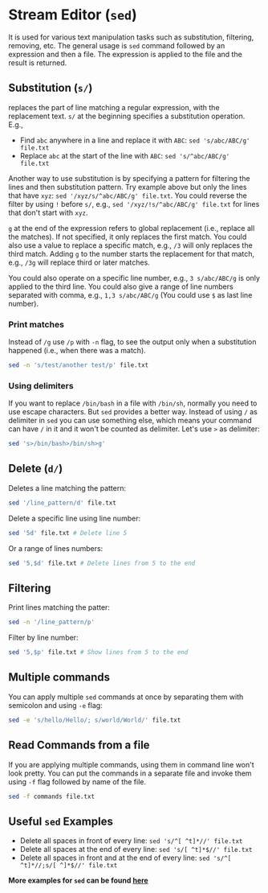 # Stream Editor (`sed`)

It is used for various text manipulation tasks such as substitution, filtering, removing, etc. The general usage is `sed` command followed by an expression and then a file. The expression is applied to the file and the result is returned.

## Substitution (`s/`)

replaces the part of line matching a regular expression, with the replacement text. `s/` at the beginning specifies a substitution operation. E.g.,

- Find `abc` anywhere in a line and replace it with `ABC`: `sed 's/abc/ABC/g' file.txt`
- Replace `abc` at the start of the line with `ABC`: `sed 's/^abc/ABC/g' file.txt`

Another way to use substitution is by specifying a pattern for filtering the lines and then substitution pattern. Try example above but only the lines that have `xyz`: `sed '/xyz/s/^abc/ABC/g' file.txt`. You could reverse the filter by using `!` before `s/`, e.g., `sed '/xyz/!s/^abc/ABC/g' file.txt` for lines that don't start with `xyz`.

`g` at the end of the expression refers to global replacement (i.e., replace all the matches). If not specified, it only replaces the first match. You could also use a value to replace a specific match, e.g., `/3` will only replaces the third match. Adding `g` to the number starts the replacement for that match, e.g., `/3g` will replace third or later matches.

You could also operate on a specific line number, e.g., `3 s/abc/ABC/g` is only applied to the third line. You could also give a range of line numbers separated with comma, e.g., `1,3 s/abc/ABC/g` (You could use `$` as last line number).

### Print matches

Instead of `/g` use `/p` with `-n` flag, to see the output only when a substitution happened (i.e., when there was a match).

```bash
sed -n 's/test/another test/p' file.txt

```

### Using delimiters

If you want to replace `/bin/bash` in a file with `/bin/sh`, normally you need to use escape characters. But `sed` provides a better way. Instead of using `/` as delimiter in `sed` you can use something else, which means your command can have `/` in it and it won't be counted as delimiter. Let's use `>` as delimiter:

```bash
sed 's>/bin/bash>/bin/sh>g'
```

## Delete (`d/`)

Deletes a line matching the pattern:

```bash
sed '/line_pattern/d' file.txt
```

Delete a specific line using line number:

```bash
sed '5d' file.txt # Delete line 5
```

Or a range of lines numbers:

```bash
sed '5,$d' file.txt # Delete lines from 5 to the end
```

## Filtering

Print lines matching the patter:

```bash
sed -n '/line_pattern/p'
```

Filter by line number:

```bash
sed '5,$p' file.txt # Show lines from 5 to the end
```

## Multiple commands

You can apply multiple `sed` commands at once by separating them with semicolon and using `-e` flag:

```bash
sed -e 's/hello/Hello/; s/world/World/' file.txt
```

## Read Commands from a file

If you are applying multiple commands, using them in command line won't look pretty. You can put the commands in a separate file and invoke them using `-f` flag followed by name of the file.

```bash
sed -f commands file.txt

```

## Useful `sed` Examples

- Delete all spaces in front of every line: `sed 's/^[ ^t]*//' file.txt`
- Delete all spaces at the end of every line: `sed 's/[ ^t]*$//' file.txt`
- Delete all spaces in front and at the end of every line: `sed 's/^[ ^t]*//;s/[ ^]*$//' file.txt`

**More examples for `sed` can be found [here](https://linuxconfig.org/learning-linux-commands-sed)**
